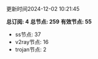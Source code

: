 更新时间2024-12-02 10:21:45

**总订阅: 4**
**总节点: 259**
**有效节点: 55**
- ss节点: 37
- v2ray节点: 16
- trojan节点: 2
